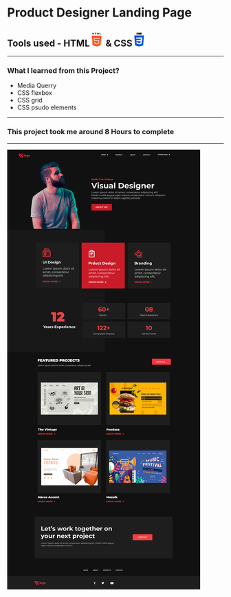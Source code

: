 # Product Designer Landing Page

## Tools used - HTML![HTML](/images/html.png) & CSS![CSS](/images/css.png)
***
### What I learned from this Project?
- Media Querry
- CSS flexbox
- CSS grid
- CSS psudo elements
***
### This project took me around **8 Hours** to complete
***

![screenShot](/images/Product%20Design%20LandingPage.png)
